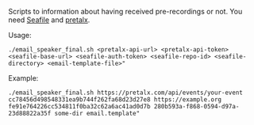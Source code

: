 Scripts to information about having received pre-recordings or not. You need [Seafile] and [pretalx].

Usage:

    ./email_speaker_final.sh <pretalx-api-url> <pretalx-api-token> <seafile-base-url> <seafile-auth-token> <seafile-repo-id> <seafile-directory> <email-template-file>"

Example:

    ./email_speaker_final.sh https://pretalx.com/api/events/your-event cc78456d498548331ea9b744f262fa68d23d27e8 https://example.org fe91e764226cc534811f0ba32c62a6ac41ad0d7b 280b593a-f868-0594-d97a-23d88822a35f some-dir email.template"

[Seafile]: https://seafile.com/
[pretalx]: https://pretalx.com/
